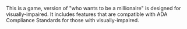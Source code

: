 This is a game, version of "who wants to be a millionaire" is designed for visually-impaired. It includes features that are compatible with ADA Compliance Standards for those with visually-impaired.
